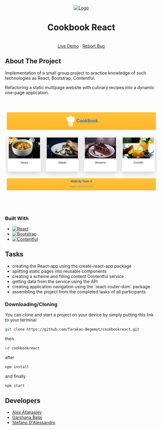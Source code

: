 

<!-- PROJECT  -->
<br />
<div align="center">
  <a href="https://tarakan-begemot.github.io/cookbookreact/">
    <img src="https://media.istockphoto.com/vectors/baker-kitchener-or-chef-cook-hat-isolated-sketch-vector-id1206574461?b=1&k=20&m=1206574461&s=170667a&w=0&h=G-ehizW-TlE8ciXRMng2vCZFvsH-_xNiZ48-Hbx-OqY=" alt="Logo" width="120" height="120">
  </a>

<h1 align="center">Cookbook React</h1>

  <p align="center">
    <br />
    <a href="https://tarakan-begemot.github.io/cookbookreact/">Live Demo</a>
    ·
    <a href="https://github.com/Tarakan-Begemot/cookbookreact/issues">Report Bug</a>
  </p>
</div>








<!-- ABOUT THE PROJECT -->
## About The Project



Implementation of a small group project to practice knowledge of such technologies as React, Bootstrap, Contentful.

Refactoring a static multipage website with culinary recipes into a dynamic one-page application.
<br/><br/>
<br/><br/>
[![Screen Shot][product-screenshot]](https://tarakan-begemot.github.io/cookbookreact/)
<br/><br/>
<br/><br/>


### Built With

* [![React][React.js]][React-url]
* [![Bootstrap][Bootstrap.com]][Bootstrap-url]
* [![Contentful][Contentful.com]][Contentful-url]




<!-- Tasks -->
## Tasks

<ul>
<li>creating the React-app using the create-react-app package</li>
<li>splitting static pages into reusable components</li>
<li>сreating a scheme and filling content Contentful service</li>
<li>getting data from the service using the API</li>
<li>creating application navigation using the `react-router-dom` package</li>
<li>assembling the project from the completed tasks of all participants</li>
</ul>



### Downloading/Cloning

You can clone and start a project on your device by simply putting this link to your terminal

  ```sh
  git clone https://github.com/Tarakan-Begemot/cookbookreact.git
  ```
  then
  ```sh
  cd cookbookreact
  ```
  after
  ```sh
  npm install
  ```
  and finally 
  ```sh
  npm start
  ```


<!-- Developers -->
## Developers

* [Alex Afanasjev](https://github.com/Tarakan-Begemot)
* [Darshana Balai](https://github.com/darshana-karnavat)
* [Stefano D'Alessandro](https://github.com/sdalessa)




<!-- MARKDOWN LINKS & IMAGES -->
<!-- https://www.markdownguide.org/basic-syntax/#reference-style-links -->

[product-screenshot]: screenshot.png

[React.js]: https://img.shields.io/badge/React-20232A?style=for-the-badge&logo=react&logoColor=61DAFB
[React-url]: https://reactjs.org/

[Bootstrap.com]: https://img.shields.io/badge/Bootstrap-563D7C?style=for-the-badge&logo=bootstrap&logoColor=white
[Bootstrap-url]: https://getbootstrap.com

[Contentful.com]: https://img.shields.io/badge/Contentful-2478CC?style=for-the-badge&logo=nextdotjs&logoColor=white
[Contentful-url]: https://www.contentful.com/

